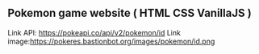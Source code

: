 ## Pokemon game website ( HTML CSS VanillaJS )

Link API: https://pokeapi.co/api/v2/pokemon/id
Link image:https://pokeres.bastionbot.org/images/pokemon/id.png

